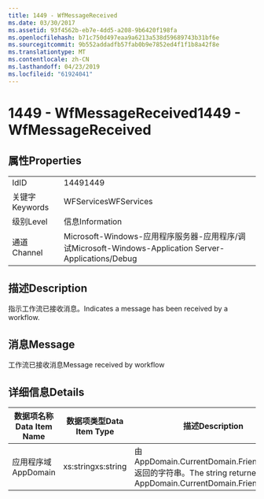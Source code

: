 ```yaml
---
title: 1449 - WfMessageReceived
ms.date: 03/30/2017
ms.assetid: 93f4562b-eb7e-4dd5-a208-9b6420f198fa
ms.openlocfilehash: b71c750d497eaa9a6213a538d59689743b31bf6e
ms.sourcegitcommit: 9b552addadfb57fab0b9e7852ed4f1f1b8a42f8e
ms.translationtype: MT
ms.contentlocale: zh-CN
ms.lasthandoff: 04/23/2019
ms.locfileid: "61924041"
---
```

# <a name="1449---wfmessagereceived"></a><span data-ttu-id="fbfa8-102">1449 - WfMessageReceived</span><span class="sxs-lookup"><span data-stu-id="fbfa8-102">1449 - WfMessageReceived</span></span>
## <a name="properties"></a><span data-ttu-id="fbfa8-103">属性</span><span class="sxs-lookup"><span data-stu-id="fbfa8-103">Properties</span></span>  
  
|||  
|-|-|  
|<span data-ttu-id="fbfa8-104">Id</span><span class="sxs-lookup"><span data-stu-id="fbfa8-104">ID</span></span>|<span data-ttu-id="fbfa8-105">1449</span><span class="sxs-lookup"><span data-stu-id="fbfa8-105">1449</span></span>|  
|<span data-ttu-id="fbfa8-106">关键字</span><span class="sxs-lookup"><span data-stu-id="fbfa8-106">Keywords</span></span>|<span data-ttu-id="fbfa8-107">WFServices</span><span class="sxs-lookup"><span data-stu-id="fbfa8-107">WFServices</span></span>|  
|<span data-ttu-id="fbfa8-108">级别</span><span class="sxs-lookup"><span data-stu-id="fbfa8-108">Level</span></span>|<span data-ttu-id="fbfa8-109">信息</span><span class="sxs-lookup"><span data-stu-id="fbfa8-109">Information</span></span>|  
|<span data-ttu-id="fbfa8-110">通道</span><span class="sxs-lookup"><span data-stu-id="fbfa8-110">Channel</span></span>|<span data-ttu-id="fbfa8-111">Microsoft-Windows-应用程序服务器-应用程序/调试</span><span class="sxs-lookup"><span data-stu-id="fbfa8-111">Microsoft-Windows-Application Server-Applications/Debug</span></span>|  
  
## <a name="description"></a><span data-ttu-id="fbfa8-112">描述</span><span class="sxs-lookup"><span data-stu-id="fbfa8-112">Description</span></span>  
 <span data-ttu-id="fbfa8-113">指示工作流已接收消息。</span><span class="sxs-lookup"><span data-stu-id="fbfa8-113">Indicates a message has been received by a workflow.</span></span>  
  
## <a name="message"></a><span data-ttu-id="fbfa8-114">消息</span><span class="sxs-lookup"><span data-stu-id="fbfa8-114">Message</span></span>  
 <span data-ttu-id="fbfa8-115">工作流已接收消息</span><span class="sxs-lookup"><span data-stu-id="fbfa8-115">Message received by workflow</span></span>  
  
## <a name="details"></a><span data-ttu-id="fbfa8-116">详细信息</span><span class="sxs-lookup"><span data-stu-id="fbfa8-116">Details</span></span>  
  
|<span data-ttu-id="fbfa8-117">数据项名称</span><span class="sxs-lookup"><span data-stu-id="fbfa8-117">Data Item Name</span></span>|<span data-ttu-id="fbfa8-118">数据项类型</span><span class="sxs-lookup"><span data-stu-id="fbfa8-118">Data Item Type</span></span>|<span data-ttu-id="fbfa8-119">描述</span><span class="sxs-lookup"><span data-stu-id="fbfa8-119">Description</span></span>|  
|--------------------|--------------------|-----------------|  
|<span data-ttu-id="fbfa8-120">应用程序域</span><span class="sxs-lookup"><span data-stu-id="fbfa8-120">AppDomain</span></span>|<span data-ttu-id="fbfa8-121">xs:string</span><span class="sxs-lookup"><span data-stu-id="fbfa8-121">xs:string</span></span>|<span data-ttu-id="fbfa8-122">由 AppDomain.CurrentDomain.FriendlyName 返回的字符串。</span><span class="sxs-lookup"><span data-stu-id="fbfa8-122">The string returned by AppDomain.CurrentDomain.FriendlyName.</span></span>|
